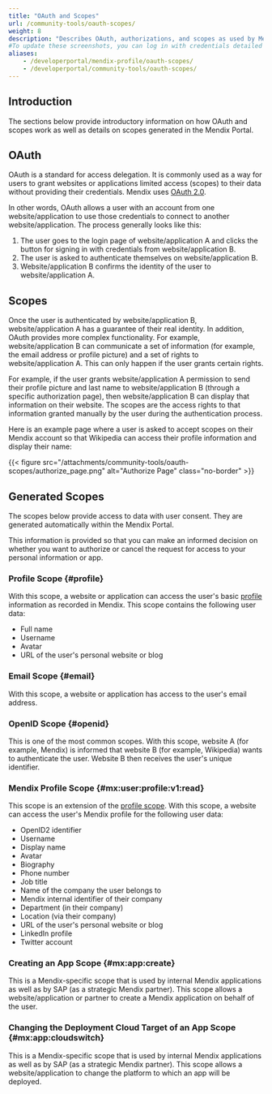 ```yaml
---
title: "OAuth and Scopes"
url: /community-tools/oauth-scopes/
weight: 8
description: "Describes OAuth, authorizations, and scopes as used by Mendix."
#To update these screenshots, you can log in with credentials detailed in How to Update Screenshots Using Team Apps.
aliases:
    - /developerportal/mendix-profile/oauth-scopes/
    - /developerportal/community-tools/oauth-scopes/
---
```


## Introduction

The sections below provide introductory information on how OAuth and scopes work as well as details on scopes generated in the Mendix Portal.

## OAuth

OAuth is a standard for access delegation. It is commonly used as a way for users to grant websites or applications limited access (scopes) to their data without providing their credentials. Mendix uses [OAuth 2.0](https://oauth.net/2/).

In other words, OAuth allows a user with an account from one website/application to use those credentials to connect to another website/application. The process generally looks like this:

1. The user goes to the login page of website/application A and clicks the button for signing in with credentials from website/application B.
2. The user is asked to authenticate themselves on website/application B.
3. Website/application B confirms the identity of the user to website/application A.

## Scopes

Once the user is authenticated by website/application B, website/application A has a guarantee of their real identity. In addition, OAuth provides more complex functionality. For example, website/application B can communicate a set of information (for example, the email address or profile picture) and a set of rights to website/application A. This can only happen if the user grants certain rights.

For example, if the user grants website/application A permission to send their profile picture and last name to website/application B (through a specific authorization page), then website/application B can display that information on their website. The scopes are the access rights to that information granted manually by the user during the authentication process.

Here is an example page where a user is asked to accept scopes on their Mendix account so that Wikipedia can access their profile information and display their name:

{{< figure src="/attachments/community-tools/oauth-scopes/authorize_page.png" alt="Authorize Page" class="no-border" >}} 

## Generated Scopes

The scopes below provide access to data with user consent. They are generated automatically within the Mendix Portal.

This information is provided so that you can make an informed decision on whether you want to authorize or cancel the request for access to your personal information or app.

### Profile Scope {#profile}

With this scope, a website or application can access the user's basic [profile](/mendix-profile/) information as recorded in Mendix. This scope contains the following user data:

* Full name
* Username
* Avatar
* URL of the user's personal website or blog

### Email Scope {#email}

With this scope, a website or application has access to the user's email address.

### OpenID Scope {#openid}

This is one of the most common scopes. With this scope, website A (for example, Mendix) is informed that website B (for example, Wikipedia) wants to authenticate the user. Website B then receives the user's unique identifier.

### Mendix Profile Scope {#mx:user:profile:v1:read}

This scope is an extension of the [profile scope](#profile). With this scope, a website can access the user's Mendix profile for the following user data:

* OpenID2 identifier
* Username
* Display name
* Avatar
* Biography
* Phone number
* Job title
* Name of the company the user belongs to
* Mendix internal identifier of their company
* Department (in their company)
* Location (via their company)
* URL of the user's personal website or blog
* LinkedIn profile
* Twitter account

### Creating an App Scope {#mx:app:create}

This is a Mendix-specific scope that is used by internal Mendix applications as well as by SAP (as a strategic Mendix partner). This scope allows a website/application or partner to create a Mendix application on behalf of the user.

### Changing the Deployment Cloud Target of an App Scope {#mx:app:cloudswitch}

This is a Mendix-specific scope that is used by internal Mendix applications as well as by SAP (as a strategic Mendix partner). This scope allows a website/application to change the platform to which an app will be deployed.
